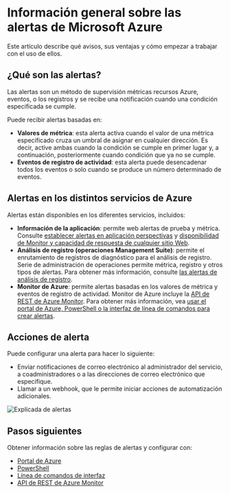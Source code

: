 <properties
    pageTitle="Información general sobre las alertas de Microsoft Azure | Microsoft Azure"
    description="Las alertas permiten supervisar métricas recursos Azure, eventos o registros y recibir una notificación cuando se cumple una condición especificada."
    authors="rboucher"
    manager="carolz"
    editor=""
    services="monitoring-and-diagnostics"
    documentationCenter="monitoring-and-diagnostics"/>

<tags
    ms.service="monitoring-and-diagnostics"
    ms.workload="na"
    ms.tgt_pltfrm="na"
    ms.devlang="na"
    ms.topic="article"
    ms.date="09/24/2016"
    ms.author="robb"/>

# <a name="overview-of-alerts-in-microsoft-azure"></a>Información general sobre las alertas de Microsoft Azure


Este artículo describe qué avisos, sus ventajas y cómo empezar a trabajar con el uso de ellos.  

## <a name="what-are-alerts"></a>¿Qué son las alertas?
Las alertas son un método de supervisión métricas recursos Azure, eventos, o los registros y se recibe una notificación cuando una condición especificada se cumple.

Puede recibir alertas basadas en:

- **Valores de métrica**: esta alerta activa cuando el valor de una métrica especificado cruza un umbral de asignar en cualquier dirección. Es decir, active ambas cuando la condición se cumple en primer lugar y, a continuación, posteriormente cuando condición que ya no se cumple.
- **Eventos de registro de actividad**: esta alerta puede desencadenar todos los eventos o solo cuando se produce un número determinado de eventos.

## <a name="alerts-in-different-azure-services"></a>Alertas en los distintos servicios de Azure

Alertas están disponibles en los diferentes servicios, incluidos:

- **Información de la aplicación**: permite web alertas de prueba y métrica. Consulte [establecer alertas en aplicación perspectivas](../application-insights/app-insights-alerts.md) y [disponibilidad de Monitor y capacidad de respuesta de cualquier sitio Web](../application-insights/app-insights-monitor-web-app-availability.md).
- **Análisis de registro (operaciones Management Suite)**: permite el enrutamiento de registros de diagnóstico para el análisis de registro. Serie de administración de operaciones permite métrica, registro y otros tipos de alertas. Para obtener más información, consulte [las alertas de análisis de registro](../log-analytics/log-analytics-alerts.md).  
- **Monitor de Azure**: permite alertas basadas en los valores de métrica y eventos de registro de actividad. Monitor de Azure incluye la [API de REST de Azure Monitor](https://msdn.microsoft.com/library/dn931943.aspx).  Para obtener más información, vea [usar el portal de Azure, PowerShell o la interfaz de línea de comandos para crear alertas](insights-alerts-portal.md).

## <a name="alert-actions"></a>Acciones de alerta
Puede configurar una alerta para hacer lo siguiente:

- Enviar notificaciones de correo electrónico al administrador del servicio, a coadministradores o a las direcciones de correo electrónico que especifique.
- Llamar a un webhook, que le permite iniciar acciones de automatización adicionales.

 ![Explicada de alertas](./media/monitoring-overview-alerts/AlertsOverviewResource3.png)


## <a name="next-steps"></a>Pasos siguientes

Obtener información sobre las reglas de alertas y configurar con:

- [Portal de Azure](insights-alerts-portal.md)
- [PowerShell](insights-alerts-powershell.md)
- [Línea de comandos de interfaz](insights-alerts-command-line-interface.md)
- [API de REST de Azure Monitor](https://msdn.microsoft.com/library/azure/dn931945.aspx)
